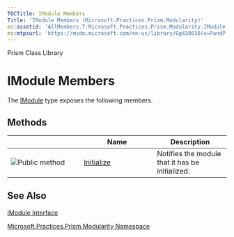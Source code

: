 ```yaml
---
TOCTitle: IModule Members
Title: 'IModule Members (Microsoft.Practices.Prism.Modularity)'
ms:assetid: 'AllMembers.T:Microsoft.Practices.Prism.Modularity.IModule'
ms:mtpsurl: 'https://msdn.microsoft.com/en-us/library/Gg430830(v=PandP.50)'
---
```


Prism Class Library

IModule Members
===============

The [IModule](https://msdn.microsoft.com/t:microsoft.practices.prism.modularity.imodule) type exposes the following members.

Methods
-------

<span id="methodTableToggle"></span>
<table>
<colgroup>
<col width="33%" />
<col width="33%" />
<col width="33%" />
</colgroup>
<thead>
<tr class="header">
<th> </th>
<th>Name</th>
<th>Description</th>
</tr>
</thead>
<tbody>
<tr class="odd">
<td><img src="https://msdn.microsoft.com/en-us/Gg430830.pubmethod(en-us,PandP.50).gif" title="Public method" /></td>
<td><a href="https://msdn.microsoft.com/m:microsoft.practices.prism.modularity.imodule.initialize">Initialize</a></td>
<td><div class="summary">
Notifies the module that it has be initialized.
</div></td>
</tr>
</tbody>
</table>

See Also
--------


[IModule Interface](https://msdn.microsoft.com/t:microsoft.practices.prism.modularity.imodule)

[Microsoft.Practices.Prism.Modularity Namespace](https://msdn.microsoft.com/n:microsoft.practices.prism.modularity)
